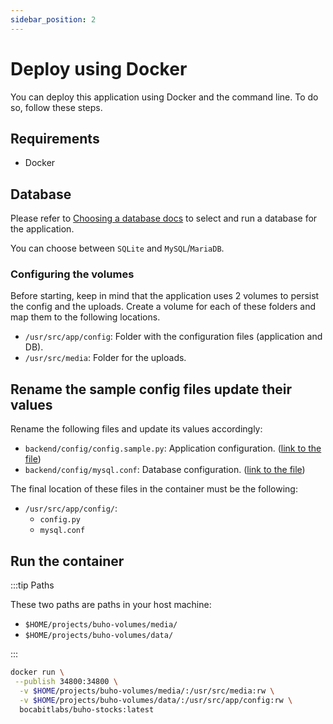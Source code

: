 ```yaml
---
sidebar_position: 2
---
```

# Deploy using Docker

You can deploy this application using Docker and the command line. To do so, follow these steps.

## Requirements

- Docker

## Database

Please refer to [Choosing a database docs](/docs/development/database-selection) to select and run a database for the application.

You can choose between `SQLite` and `MySQL`/`MariaDB`.

### Configuring the volumes

Before starting, keep in mind that the application uses 2 volumes to persist the config and the uploads. Create a volume for each of these folders and map them to the following locations.

- `/usr/src/app/config`: Folder with the configuration files (application and DB).
- `/usr/src/media`: Folder for the uploads.

## Rename the sample config files update their values

Rename the following files and update its values accordingly:

- `backend/config/config.sample.py`: Application configuration. ([link to the file](https://github.com/bocabitlabs/buho-stocks/blob/main/backend/config/config.sample.py))
- `backend/config/mysql.conf`: Database configuration. ([link to the file](https://github.com/bocabitlabs/buho-stocks/blob/main/backend/config/mysql.sample.conf))

The final location of these files in the container must be the following:

- `/usr/src/app/config/`:
    - `config.py`
    - `mysql.conf`

## Run the container
:::tip Paths

  These two paths are paths in your host machine:

  - `$HOME/projects/buho-volumes/media/`
  - `$HOME/projects/buho-volumes/data/`

:::

```bash
docker run \
 --publish 34800:34800 \
  -v $HOME/projects/buho-volumes/media/:/usr/src/media:rw \
  -v $HOME/projects/buho-volumes/data/:/usr/src/app/config:rw \
  bocabitlabs/buho-stocks:latest
```
